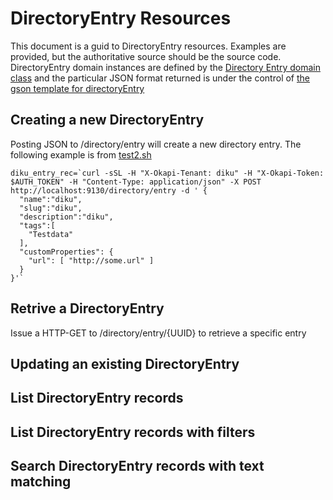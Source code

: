 # DirectoryEntry Resources

This document is a guid to DirectoryEntry resources. Examples are provided, but the authoritative source
should be the source code. DirectoryEntry domain instances are defined by the [Directory Entry domain class](https://github.com/openlibraryenvironment/mod-directory/blob/master/service/grails-app/domain/org/olf/okapi/modules/directory/DirectoryEntry.groovy) and the particular JSON format returned is under the control of [the gson template for directoryEntry](https://github.com/openlibraryenvironment/mod-directory/blob/master/service/grails-app/views/entry/_entry.gson)

## Creating a new DirectoryEntry

Posting JSON to /directory/entry will create a new directory entry. The following example is from [test2.sh](https://github.com/openlibraryenvironment/mod-directory/blob/master/scripts/test2.sh)

    diku_entry_rec=`curl -sSL -H "X-Okapi-Tenant: diku" -H "X-Okapi-Token: $AUTH_TOKEN" -H "Content-Type: application/json" -X POST http://localhost:9130/directory/entry -d ' {
      "name":"diku",
      "slug":"diku",
      "description":"diku",
      "tags":[
        "Testdata"
      ],
      "customProperties": {
        "url": [ "http://some.url" ]
      }
    }'`

## Retrive a DirectoryEntry

Issue a HTTP-GET to /directory/entry/{UUID} to retrieve a specific entry

## Updating an existing DirectoryEntry

## List DirectoryEntry records

## List DirectoryEntry records with filters

## Search DirectoryEntry records with text matching
